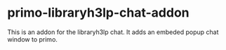 # primo-libraryh3lp-chat-addon
This is an addon for the libraryh3lp chat. It adds an embeded popup chat window to primo.
